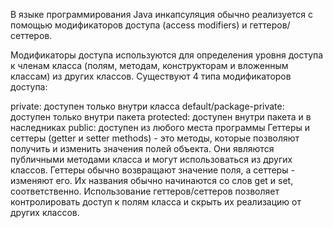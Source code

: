 В языке программирования Java инкапсуляция обычно реализуется с помощью модификаторов доступа (access modifiers) и геттеров/сеттеров.

Модификаторы доступа используются для определения уровня доступа к членам класса (полям, методам, конструкторам и вложенным классам) из других классов. Существуют 4 типа модификаторов доступа:

private: доступен только внутри класса
default/package-private: доступен только внутри пакета
protected: доступен внутри пакета и в наследниках
public: доступен из любого места программы
Геттеры и сеттеры (getter и setter methods) - это методы, которые позволяют получить и изменить значения полей объекта. Они являются публичными методами класса и могут использоваться из других классов. Геттеры обычно возвращают значение поля, а сеттеры - изменяют его. Их названия обычно начинаются со слов get и set, соответственно. Использование геттеров/сеттеров позволяет контролировать доступ к полям класса и скрыть их реализацию от других классов.